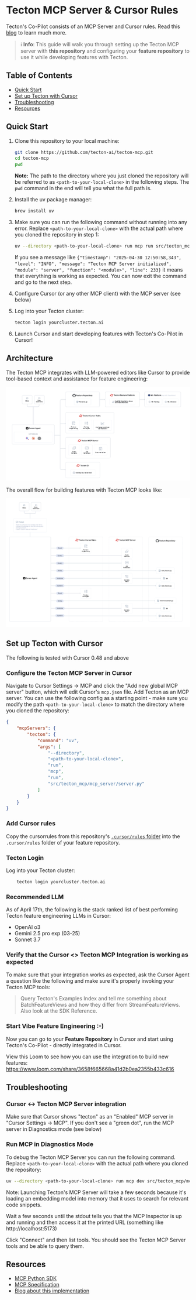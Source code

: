 # Tecton MCP Server & Cursor Rules

Tecton's Co-Pilot consists of an MCP Server and Cursor rules.
Read this [blog](https://medium.com/p/252221865d26) to learn much more.

> ℹ️ **Info**: This guide will walk you through setting up the Tecton MCP server with **this repository** and configuring your **feature repository** to use it while developing features with Tecton.

## Table of Contents

- [Quick Start](#quick-start)
- [Set up Tecton with Cursor](#set-up-tecton-with-cursor)
- [Troubleshooting](#troubleshooting)
- [Resources](#resources)

## Quick Start

1. Clone this repository to your local machine:

   ```bash
   git clone https://github.com/tecton-ai/tecton-mcp.git
   cd tecton-mcp
   pwd
   ```
   
   **Note:** The path to the directory where you just cloned the repository will be referred to as `<path-to-your-local-clone>` in the following steps. The `pwd` command in the end will tell you what the full path is.

2. Install the uv package manager:

   ```bash
   brew install uv
   ```

3. Make sure you can run the following command without running into any error. Replace `<path-to-your-local-clone>` with the actual path where you cloned the repository in step 1:

   ```bash
   uv --directory <path-to-your-local-clone> run mcp run src/tecton_mcp/mcp_server/server.py
   ```   

   If you see a message like `{"timestamp": "2025-04-30 12:50:58,343", "level": "INFO", "message": "Tecton MCP Server initialized", "module": "server", "function": "<module>", "line": 233}` it means that everything is working as expected. You can now exit the command and go to the next step.

4. Configure Cursor (or any other MCP client) with the MCP server (see below)


5. Log into your Tecton cluster:

   ```bash
   tecton login yourcluster.tecton.ai
   ```

6. Launch Cursor and start developing features with Tecton's Co-Pilot in Cursor!

## Architecture

The Tecton MCP integrates with LLM-powered editors like Cursor to provide tool-based context and assistance for feature engineering:

![Tecton MCP Architecture](img/tecton_mcp_architecture.png)

The overall flow for building features with Tecton MCP looks like:

![Tecton MCP Flow Chart](img/tecton_mcp_flow_chart.png)

## Set up Tecton with Cursor

The following is tested with Cursor 0.48 and above

### Configure the Tecton MCP Server in Cursor

Navigate to Cursor Settings -> MCP and click the "Add new global MCP server" button, which will edit Cursor's `mcp.json` file.
Add Tecton as an MCP server. You can use the following config as a starting point - make sure you modify the path `<path-to-your-local-clone>` to match the directory where you cloned the repository:

```json
{
    "mcpServers": {
        "tecton": {
            "command": "uv",
            "args": [
                "--directory",
                "<path-to-your-local-clone>",
                "run",
                "mcp",
                "run", 
                "src/tecton_mcp/mcp_server/server.py"
            ]
        }
    }
}
```

### Add Cursor rules

Copy the cursorrules from this repository's [`.cursor/rules` folder](https://github.com/tecton-ai/tecton-mcp/tree/main/.cursor/rules) into the `.cursor/rules` folder of your feature repository.

### Tecton Login

Log into your Tecton cluster:

```bash
    tecton login yourcluster.tecton.ai
```

### Recommended LLM

As of April 17th, the following is the stack ranked list of best performing Tecton feature engineering LLMs in Cursor:
- OpenAI o3
- Gemini 2.5 pro exp (03-25)
- Sonnet 3.7

### Verify that the Cursor <> Tecton MCP Integration is working as expected

To make sure that your integration works as expected, ask the Cursor Agent a question like the following and make sure it's properly invoking your Tecton MCP tools:
> Query Tecton's Examples Index and tell me something about BatchFeatureViews and how they differ from StreamFeatureViews. Also look at the SDK Reference.

### Start Vibe Feature Engineering :-)

Now you can go to your **Feature Repository** in Cursor and start using Tecton's Co-Pilot - directly integrated in Cursor.


View this Loom to see how you can use the integration to build new features: https://www.loom.com/share/3658f665668a41d2b0ea2355b433c616

## Troubleshooting

### Cursor <-> Tecton MCP Server integration

Make sure that Cursor shows "tecton" as an "Enabled" MCP server in "Cursor Settings -> MCP". If you don't see a "green dot", run the MCP server in Diagnostics mode (see below)

### Run MCP in Diagnostics Mode

To debug the Tecton MCP Server you can run the following command. Replace `<path-to-your-local-clone>` with the actual path where you cloned the repository:

```bash
uv --directory <path-to-your-local-clone> run mcp dev src/tecton_mcp/mcp_server/server.py
```

Note: Launching Tecton's MCP Server will take a few seconds because it's loading an embedding model into memory that it uses to search for relevant code snippets.

Wait a few seconds until the stdout tells you that the MCP Inspector is up and running and then access it at the printed URL (something like http://localhost:5173)

Click "Connect" and then list tools. You should see the Tecton MCP Server tools and be able to query them.

## Resources

- [MCP Python SDK](https://github.com/modelcontextprotocol/python-sdk)
- [MCP Specification](https://github.com/modelcontextprotocol/spec)
- [Blog about this implementation](https://medium.com/p/252221865d26)
